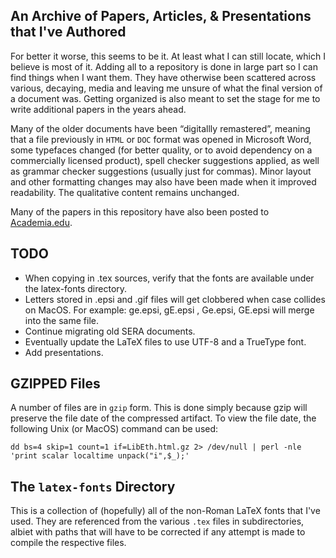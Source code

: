 ## An Archive of Papers, Articles, & Presentations that I've Authored

For better it worse, this seems to be it. At least what I can still locate, which I believe is most of it.
Adding all to a repository is done in large part so I can find things when I want them.  They have otherwise
been scattered across various, decaying, media and leaving me unsure of what the final version of a document
was. Getting organized is also meant to set the stage for me to write additional papers in the years ahead.

Many of the older documents have been “digitallly remastered”, meaning that a file previously in `HTML`
or `DOC` format was opened in Microsoft Word, some typefaces changed (for better quality, or to avoid
dependency on a commercially licensed product), spell checker suggestions applied, as well as grammar
checker suggestions (usually just for commas). Minor layout and other formatting changes may also have
been made when it improved readability. The qualitative content remains unchanged.

Many of the papers in this repository have also been posted to [Academia.edu](https://vt.academia.edu/DanielYacob).

## TODO

* When copying in .tex sources, verify that the fonts are available under the latex-fonts directory.
* Letters stored in .epsi and .gif files will get clobbered when case collides on MacOS.  For example:  ge.epsi, gE.epsi , Ge.epsi, GE.epsi will merge into the same file.
* Continue migrating old SERA documents.
* Eventually update the LaTeX files to use UTF-8 and a TrueType font.
* Add presentations.

## GZIPPED Files

A number of files are in `gzip` form. This is done simply because gzip will preserve the file date of the compressed artifact.
To view the file date, the following Unix (or MacOS) command can be used:

`dd bs=4 skip=1 count=1 if=LibEth.html.gz 2> /dev/null | perl -nle 'print scalar localtime unpack("i",$_);'`

## The `latex-fonts` Directory

This is a collection of (hopefully) all of the non-Roman LaTeX fonts that I've used.  They are referenced
from the various `.tex` files in subdirectories, albiet with paths that will have to be corrected if any
attempt is made to compile the respective files.
